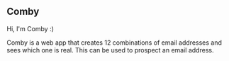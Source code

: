 ## Comby

Hi, I'm Comby :)

Comby is a web app that creates 12 combinations of email addresses and sees which one is real. This can be used to prospect an email address.